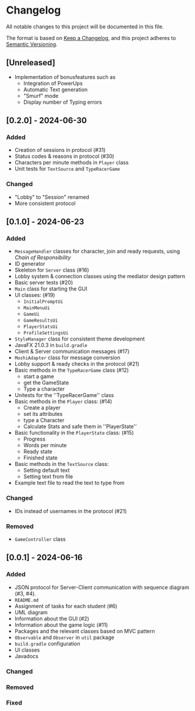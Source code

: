 # Changelog

All notable changes to this project will be documented in this file.

The format is based on [Keep a Changelog](https://keepachangelog.com/en/1.1.0/),
and this project adheres to [Semantic Versioning](https://semver.org/spec/v2.0.0.html).

## [Unreleased]
- Implementation of bonusfeatures such as
  - Integration of PowerUps
  - Automatic Text generation
  - "Smurf" mode
  - Display number of Typing errors

## [0.2.0] - 2024-06-30

### Added
- Creation of sessions in protocol (#31)
- Status codes & reasons in protocol (#30)
- Characters per minute methods in ``Player`` class
- Unit tests for ``TextSource`` and `TypeRacerGame`

### Changed
- "Lobby" to "Session" renamed
- More consistent protocol

## [0.1.0] - 2024-06-23

### Added
- ``MessageHandler`` classes for character, join and ready requests, using *Chain of Responsibility*
- ID generator
- Skeleton for ``Server`` class (#16)
- Lobby system & connection classes using the mediator design pattern
- Basic server tests (#20)
- ``Main`` class for starting the GUI
- UI classes: (#19)
  - ``InitialPromptUi``
  - ``MainMenuUi``
  - ``GameUi``
  - ``GameResultsUi``
  - ``PlayerStatsUi``
  - ``ProfileSettingsUi``
- ``StyleManager`` class for consistent theme development
- JavaFX 21.0.3 in ``build.gradle``
- Client & Server communication messages (#17)
- ``MoshiAdapter`` class for message conversion
- Lobby support & ready checks in the protocol (#21)
- Basic methods in the ``TypeRacerGame`` class (#12)
  - start a game
  - get the GameState
  - Type a character
- Unitests for the ''TypeRacerGame'' class
- Basic methods in the ``Player`` class: (#14)
  - Create a player
  - set its attributes
  - type a Character
  - Calculate Stats and safe them in ''PlayerState''
- Basic functionality in the ``PlayerState`` class: (#15)
  - Progress
  - Words per minute
  - Ready state
  - Finished state
- Basic methods in the ``TextSource`` class:
  - Setting default text
  - Setting text from file
- Example text file to read the text to type from

### Changed
- IDs instead of usernames in the protocol (#21)

### Removed
- ``GameController`` class

## [0.0.1] - 2024-06-16

### Added
- JSON protocol for Server-Client communication with sequence diagram (#3, #4).
- ``README.md``
- Assignment of tasks for each student (#6)
- UML diagram
- Information about the GUI (#2)
- Information about the game logic (#11)
- Packages and the relevant classes based on MVC pattern
- ``Observable`` and ``Observer`` in ``util`` package
- ``build.gradle`` configuration
- UI classes
- Javadocs

### Changed

### Removed

### Fixed
